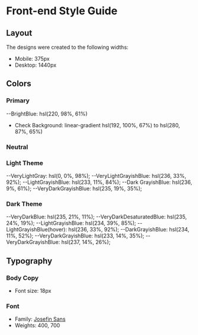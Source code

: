 # Front-end Style Guide

## Layout

The designs were created to the following widths:

- Mobile: 375px
- Desktop: 1440px

## Colors

### Primary

--BrightBlue: hsl(220, 98%, 61%)
- Check Background: linear-gradient hsl(192, 100%, 67%) to hsl(280, 87%, 65%)

### Neutral

### Light Theme

--VeryLightGray: hsl(0, 0%, 98%);
--VeryLightGrayishBlue: hsl(236, 33%, 92%);
--LightGrayishBlue: hsl(233, 11%, 84%);
--Dark GrayishBlue: hsl(236, 9%, 61%);
--VeryDarkGrayishBlue: hsl(235, 19%, 35%);

### Dark Theme

--VeryDarkBlue: hsl(235, 21%, 11%);
--VeryDarkDesaturatedBlue: hsl(235, 24%, 19%);
--LightGrayishBlue: hsl(234, 39%, 85%);
--LightGrayishBlue(hover): hsl(236, 33%, 92%);
--DarkGrayishBlue: hsl(234, 11%, 52%);
--VeryDarkGrayishBlue: hsl(233, 14%, 35%);
--VeryDarkGrayishBlue: hsl(237, 14%, 26%);

## Typography

### Body Copy

- Font size: 18px

### Font

- Family: [Josefin Sans](https://fonts.google.com/specimen/Josefin+Sans)
- Weights: 400, 700
